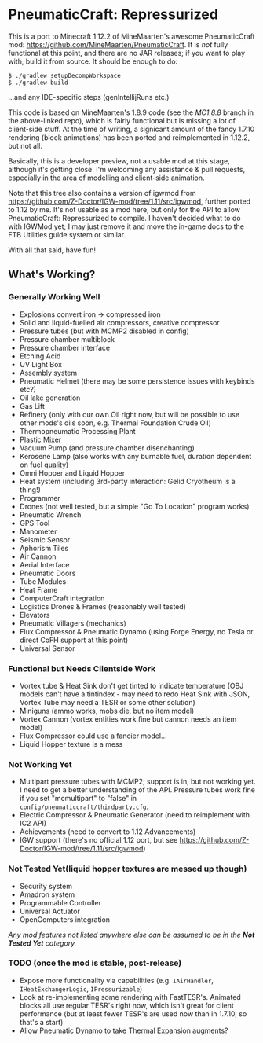 # PneumaticCraft: Repressurized

This is a port to Minecraft 1.12.2 of MineMaarten's awesome PneumaticCraft mod: https://github.com/MineMaarten/PneumaticCraft.  It is *not* fully functional at this point, and there are no JAR releases; if you want to play with, build it from source.  It should be enough to do:

```
$ ./gradlew setupDecompWorkspace
$ ./gradlew build
```

...and any IDE-specific steps (genIntellijRuns etc.)

This code is based on MineMaarten's 1.8.9 code (see the *MC1.8.8* branch in the above-linked repo), which is fairly functional but is missing a lot of client-side stuff.  At the time of writing, a signicant amount of the fancy 1.7.10 rendering (block animations) has been ported and reimplemented in 1.12.2, but not all.

Basically, this is a developer preview, not a usable mod at this stage, although it's getting close.  I'm welcoming any assistance & pull requests, especially in the area of modelling and client-side animation.

Note that this tree also contains a version of igwmod from https://github.com/Z-Doctor/IGW-mod/tree/1.11/src/igwmod, further ported to 1.12 by me.  It's not usable as a mod here, but only for the API to allow PneumaticCraft: Repressurized to compile.  I haven't decided what to do with IGWMod yet; I may just remove it and move the in-game docs to the FTB Utilities guide system or similar.

With all that said, have fun!

## What's Working?

### Generally Working Well

* Explosions convert iron -> compressed iron
* Solid and liquid-fuelled air compressors, creative compressor
* Pressure tubes (but with MCMP2 disabled in config)
* Pressure chamber multiblock
* Pressure chamber interface
* Etching Acid
* UV Light Box
* Assembly system
* Pneumatic Helmet (there may be some persistence issues with keybinds etc?)
* Oil lake generation
* Gas Lift
* Refinery (only with our own Oil right now, but will be possible to use other mods's oils soon, e.g. Thermal Foundation Crude Oil)
* Thermopneumatic Processing Plant
* Plastic Mixer
* Vacuum Pump (and pressure chamber disenchanting)
* Kerosene Lamp (also works with any burnable fuel, duration dependent on fuel quality)
* Omni Hopper and Liquid Hopper
* Heat system (including 3rd-party interaction: Gelid Cryotheum is a thing!)
* Programmer
* Drones (not well tested, but a simple "Go To Location" program works)
* Pneumatic Wrench
* GPS Tool
* Manometer
* Seismic Sensor
* Aphorism Tiles
* Air Cannon
* Aerial Interface
* Pneumatic Doors
* Tube Modules
* Heat Frame
* ComputerCraft integration
* Logistics Drones & Frames (reasonably well tested)
* Elevators
* Pneumatic Villagers (mechanics)
* Flux Compressor & Pneumatic Dynamo (using Forge Energy, no Tesla or direct CoFH support at this point)
* Universal Sensor

### Functional but Needs Clientside Work

* Vortex tube & Heat Sink don't get tinted to indicate temperature (OBJ models can't have a tintindex - may need to redo Heat Sink with JSON, Vortex Tube may need a TESR or some other solution)
* Miniguns (ammo works, mobs die, but no item model)
* Vortex Cannon (vortex entities work fine but cannon needs an item model)
* Flux Compressor could use a fancier model...
* Liquid Hopper texture is a mess

### Not Working Yet

* Multipart pressure tubes with MCMP2; support is in, but not working yet.  I need to get a better understanding of the API.  Pressure tubes work fine if you set "mcmultipart" to "false" in ``config/pneumaticcraft/thirdparty.cfg``.
* Electric Compressor & Pneumatic Generator (need to reimplement with IC2 API)
* Achievements (need to convert to 1.12 Advancements)
* IGW support (there's no official 1.12 port, but see https://github.com/Z-Doctor/IGW-mod/tree/1.11/src/igwmod)

### Not Tested Yet(liquid hopper textures are messed up though)

* Security system
* Amadron system
* Programmable Controller
* Universal Actuator
* OpenComputers integration

*Any mod features not listed anywhere else can be assumed to be in the **Not Tested Yet** category.*

### TODO (once the mod is stable, post-release)

* Expose more functionality via capabilities (e.g. ``IAirHandler``, ``IHeatExchangerLogic``, ``IPressurizable``)
* Look at re-implementing some rendering with FastTESR's.  Animated blocks all use regular TESR's right now, which isn't great for client performance (but at least fewer TESR's are used now than in 1.7.10, so that's a start)
* Allow Pneumatic Dynamo to take Thermal Expansion augments?
